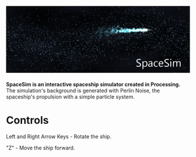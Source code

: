 ![Title Image](https://github.com/alexfidelchen/SpaceSim/blob/master/title.png)
---
__SpaceSim is an interactive spaceship simulator created in Processing.__ The simulation's background is generated with Perlin Noise, the spaceship's propulsion with a simple particle system. 

# Controls 
Left and Right Arrow Keys - Rotate the ship. 

"Z" - Move the ship forward.
